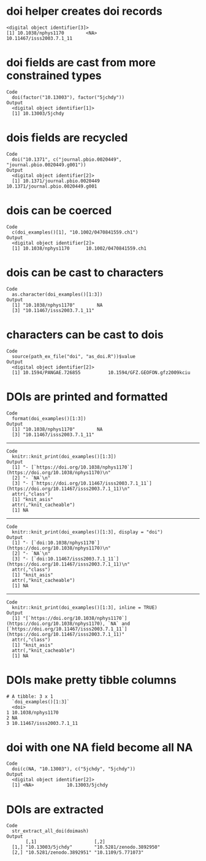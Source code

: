 # doi helper creates doi records

    <digital object identifier[3]>
    [1] 10.1038/nphys1170        <NA>                     10.11467/isss2003.7.1_11

# doi fields are cast from more constrained types

    Code
      doi(factor("10.13003"), factor("5jchdy"))
    Output
      <digital object identifier[1]>
      [1] 10.13003/5jchdy

# dois fields are recycled

    Code
      doi("10.1371", c("journal.pbio.0020449", "journal.pbio.0020449.g001"))
    Output
      <digital object identifier[2]>
      [1] 10.1371/journal.pbio.0020449      10.1371/journal.pbio.0020449.g001

# dois can be coerced

    Code
      c(doi_examples()[1], "10.1002/0470841559.ch1")
    Output
      <digital object identifier[2]>
      [1] 10.1038/nphys1170      10.1002/0470841559.ch1

# dois can be cast to characters

    Code
      as.character(doi_examples()[1:3])
    Output
      [1] "10.1038/nphys1170"        NA                        
      [3] "10.11467/isss2003.7.1_11"

# characters can be cast to dois

    Code
      source(path_ex_file("doi", "as_doi.R"))$value
    Output
      <digital object identifier[2]>
      [1] 10.1594/PANGAE.726855          10.1594/GFZ.GEOFON.gfz2009kciu

# DOIs are printed and formatted

    Code
      format(doi_examples()[1:3])
    Output
      [1] "10.1038/nphys1170"        NA                        
      [3] "10.11467/isss2003.7.1_11"

---

    Code
      knitr::knit_print(doi_examples()[1:3])
    Output
      [1] "- [`https://doi.org/10.1038/nphys1170`](https://doi.org/10.1038/nphys1170)\n"              
      [2] "- `NA`\n"                                                                                  
      [3] "- [`https://doi.org/10.11467/isss2003.7.1_11`](https://doi.org/10.11467/isss2003.7.1_11)\n"
      attr(,"class")
      [1] "knit_asis"
      attr(,"knit_cacheable")
      [1] NA

---

    Code
      knitr::knit_print(doi_examples()[1:3], display = "doi")
    Output
      [1] "- [`doi:10.1038/nphys1170`](https://doi.org/10.1038/nphys1170)\n"              
      [2] "- `NA`\n"                                                                      
      [3] "- [`doi:10.11467/isss2003.7.1_11`](https://doi.org/10.11467/isss2003.7.1_11)\n"
      attr(,"class")
      [1] "knit_asis"
      attr(,"knit_cacheable")
      [1] NA

---

    Code
      knitr::knit_print(doi_examples()[1:3], inline = TRUE)
    Output
      [1] "[`https://doi.org/10.1038/nphys1170`](https://doi.org/10.1038/nphys1170), `NA` and [`https://doi.org/10.11467/isss2003.7.1_11`](https://doi.org/10.11467/isss2003.7.1_11)"
      attr(,"class")
      [1] "knit_asis"
      attr(,"knit_cacheable")
      [1] NA

# DOIs make pretty tibble columns

    # A tibble: 3 x 1
      `doi_examples()[1:3]`   
      <doi>                   
    1 10.1038/nphys1170       
    2 NA                      
    3 10.11467/isss2003.7.1_11

# doi with one NA field become all NA

    Code
      doi(c(NA, "10.13003"), c("5jchdy", "5jchdy"))
    Output
      <digital object identifier[2]>
      [1] <NA>            10.13003/5jchdy

# DOIs are extracted

    Code
      str_extract_all_doi(doimash)
    Output
           [,1]                     [,2]                    
      [1,] "10.13003/5jchdy"        "10.5281/zenodo.3892950"
      [2,] "10.5281/zenodo.3892951" "10.1109/5.771073"      

